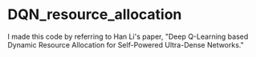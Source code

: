 # DQN_resource_allocation
I made this code by referring to Han Li's paper, "Deep Q-Learning based Dynamic Resource Allocation for Self-Powered Ultra-Dense Networks."